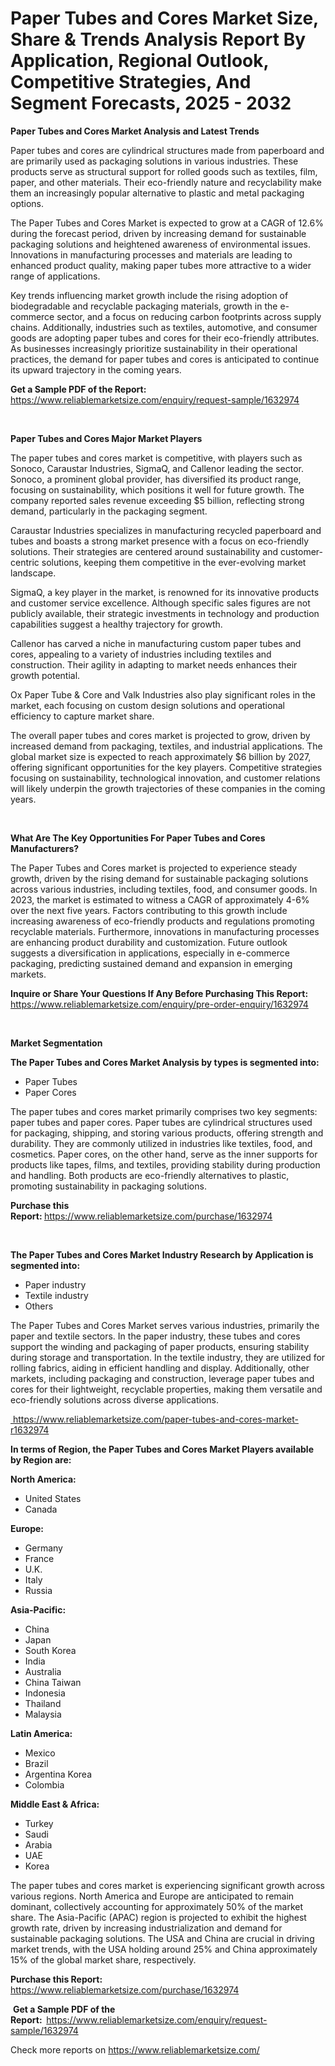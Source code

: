 <p><h1>Paper Tubes and Cores Market Size, Share & Trends Analysis Report By Application, Regional Outlook, Competitive Strategies, And Segment Forecasts, 2025 - 2032</h1></p><p><strong>Paper Tubes and Cores Market Analysis and Latest Trends</strong></p>
<p><p>Paper tubes and cores are cylindrical structures made from paperboard and are primarily used as packaging solutions in various industries. These products serve as structural support for rolled goods such as textiles, film, paper, and other materials. Their eco-friendly nature and recyclability make them an increasingly popular alternative to plastic and metal packaging options.</p><p>The Paper Tubes and Cores Market is expected to grow at a CAGR of 12.6% during the forecast period, driven by increasing demand for sustainable packaging solutions and heightened awareness of environmental issues. Innovations in manufacturing processes and materials are leading to enhanced product quality, making paper tubes more attractive to a wider range of applications.</p><p>Key trends influencing market growth include the rising adoption of biodegradable and recyclable packaging materials, growth in the e-commerce sector, and a focus on reducing carbon footprints across supply chains. Additionally, industries such as textiles, automotive, and consumer goods are adopting paper tubes and cores for their eco-friendly attributes. As businesses increasingly prioritize sustainability in their operational practices, the demand for paper tubes and cores is anticipated to continue its upward trajectory in the coming years.</p></p>
<p><strong>Get a Sample PDF of the Report:&nbsp;</strong> <a href="https://www.reliablemarketsize.com/enquiry/request-sample/1632974?utm_campaign=3509&utm_medium=2&utm_source=Github&utm_content=ia&utm_term=02042025&utm_id=paper-tubes-and-cores">https://www.reliablemarketsize.com/enquiry/request-sample/1632974</a></p>
<p>&nbsp;</p>
<p><strong>Paper Tubes and Cores Major Market Players</strong></p>
<p><p>The paper tubes and cores market is competitive, with players such as Sonoco, Caraustar Industries, SigmaQ, and Callenor leading the sector. Sonoco, a prominent global provider, has diversified its product range, focusing on sustainability, which positions it well for future growth. The company reported sales revenue exceeding $5 billion, reflecting strong demand, particularly in the packaging segment.</p><p>Caraustar Industries specializes in manufacturing recycled paperboard and tubes and boasts a strong market presence with a focus on eco-friendly solutions. Their strategies are centered around sustainability and customer-centric solutions, keeping them competitive in the ever-evolving market landscape.</p><p>SigmaQ, a key player in the market, is renowned for its innovative products and customer service excellence. Although specific sales figures are not publicly available, their strategic investments in technology and production capabilities suggest a healthy trajectory for growth.</p><p>Callenor has carved a niche in manufacturing custom paper tubes and cores, appealing to a variety of industries including textiles and construction. Their agility in adapting to market needs enhances their growth potential.</p><p>Ox Paper Tube & Core and Valk Industries also play significant roles in the market, each focusing on custom design solutions and operational efficiency to capture market share.</p><p>The overall paper tubes and cores market is projected to grow, driven by increased demand from packaging, textiles, and industrial applications. The global market size is expected to reach approximately $6 billion by 2027, offering significant opportunities for the key players. Competitive strategies focusing on sustainability, technological innovation, and customer relations will likely underpin the growth trajectories of these companies in the coming years.</p></p>
<p>&nbsp;</p>
<p><strong>What Are The Key Opportunities For Paper Tubes and Cores Manufacturers?</strong></p>
<p><p>The Paper Tubes and Cores market is projected to experience steady growth, driven by the rising demand for sustainable packaging solutions across various industries, including textiles, food, and consumer goods. In 2023, the market is estimated to witness a CAGR of approximately 4-6% over the next five years. Factors contributing to this growth include increasing awareness of eco-friendly products and regulations promoting recyclable materials. Furthermore, innovations in manufacturing processes are enhancing product durability and customization. Future outlook suggests a diversification in applications, especially in e-commerce packaging, predicting sustained demand and expansion in emerging markets.</p></p>
<p><strong>Inquire or Share Your Questions If Any Before Purchasing This Report:</strong> <a href="https://www.reliablemarketsize.com/enquiry/pre-order-enquiry/1632974?utm_campaign=3509&utm_medium=2&utm_source=Github&utm_content=ia&utm_term=02042025&utm_id=paper-tubes-and-cores">https://www.reliablemarketsize.com/enquiry/pre-order-enquiry/1632974</a></p>
<p>&nbsp;</p>
<p><strong>Market Segmentation</strong></p>
<p><strong>The Paper Tubes and Cores Market Analysis by types is segmented into:</strong></p>
<p><ul><li>Paper Tubes</li><li>Paper Cores</li></ul></p>
<p><p>The paper tubes and cores market primarily comprises two key segments: paper tubes and paper cores. Paper tubes are cylindrical structures used for packaging, shipping, and storing various products, offering strength and durability. They are commonly utilized in industries like textiles, food, and cosmetics. Paper cores, on the other hand, serve as the inner supports for products like tapes, films, and textiles, providing stability during production and handling. Both products are eco-friendly alternatives to plastic, promoting sustainability in packaging solutions.</p></p>
<p><strong>Purchase this Report:&nbsp;</strong><a href="https://www.reliablemarketsize.com/purchase/1632974?utm_campaign=3509&utm_medium=2&utm_source=Github&utm_content=ia&utm_term=02042025&utm_id=paper-tubes-and-cores">https://www.reliablemarketsize.com/purchase/1632974</a></p>
<p>&nbsp;</p>
<p><strong>The Paper Tubes and Cores Market Industry Research by Application is segmented into:</strong></p>
<p><ul><li>Paper industry</li><li>Textile industry</li><li>Others</li></ul></p>
<p><p>The Paper Tubes and Cores Market serves various industries, primarily the paper and textile sectors. In the paper industry, these tubes and cores support the winding and packaging of paper products, ensuring stability during storage and transportation. In the textile industry, they are utilized for rolling fabrics, aiding in efficient handling and display. Additionally, other markets, including packaging and construction, leverage paper tubes and cores for their lightweight, recyclable properties, making them versatile and eco-friendly solutions across diverse applications.</p></p>
<p><a href="https://www.reliablemarketsize.com/paper-tubes-and-cores-market-r1632974?utm_campaign=3509&utm_medium=2&utm_source=Github&utm_content=ia&utm_term=02042025&utm_id=paper-tubes-and-cores">&nbsp;https://www.reliablemarketsize.com/paper-tubes-and-cores-market-r1632974</a></p>
<p><strong>In terms of Region, the Paper Tubes and Cores Market Players available by Region are:</strong></p>
<p>
    <p> <strong> North America: </strong>
        <ul>
            <li>United States</li>
            <li>Canada</li>
        </ul>
        </p> 
    <p> <strong> Europe: </strong>
        <ul>
            <li>Germany</li>
            <li>France</li>
            <li>U.K.</li>
            <li>Italy</li>
            <li>Russia</li>
        </ul>
        </p> 
    <p> <strong> Asia-Pacific: </strong>
        <ul>
            <li>China</li>
            <li>Japan</li>
            <li>South Korea</li>
            <li>India</li>
            <li>Australia</li>
            <li>China Taiwan</li>
            <li>Indonesia</li>
            <li>Thailand</li>
            <li>Malaysia</li>
        </ul>
        </p> 
    <p> <strong> Latin America: </strong>
        <ul>
            <li>Mexico</li>
            <li>Brazil</li>
            <li>Argentina Korea</li>
            <li>Colombia</li>
        </ul>
        </p> 
    <p> <strong> Middle East & Africa: </strong>
        <ul>
            <li>Turkey</li>
            <li>Saudi</li>
            <li>Arabia</li>
            <li>UAE</li>
            <li>Korea</li>
        </ul>
    </p>
    </p>
<p><p>The paper tubes and cores market is experiencing significant growth across various regions. North America and Europe are anticipated to remain dominant, collectively accounting for approximately 50% of the market share. The Asia-Pacific (APAC) region is projected to exhibit the highest growth rate, driven by increasing industrialization and demand for sustainable packaging solutions. The USA and China are crucial in driving market trends, with the USA holding around 25% and China approximately 15% of the global market share, respectively.</p></p>
<p><strong>Purchase this Report: </strong><a href="https://www.reliablemarketsize.com/purchase/1632974?utm_campaign=3509&utm_medium=2&utm_source=Github&utm_content=ia&utm_term=02042025&utm_id=paper-tubes-and-cores">https://www.reliablemarketsize.com/purchase/1632974</a></p>
<p>&nbsp;<strong>Get a Sample PDF of the Report:&nbsp;&nbsp;</strong><a href="https://www.reliablemarketsize.com/enquiry/request-sample/1632974?utm_campaign=3509&utm_medium=2&utm_source=Github&utm_content=ia&utm_term=02042025&utm_id=paper-tubes-and-cores">https://www.reliablemarketsize.com/enquiry/request-sample/1632974</a></p>
<p><strong></strong></p>
<p>Check more reports on <a href="https://www.reliablemarketsize.com/?utm_campaign=3509&utm_medium=2&utm_source=Github&utm_content=ia&utm_term=02042025&utm_id=paper-tubes-and-cores">https://www.reliablemarketsize.com/</a></p>